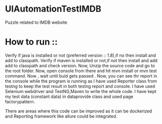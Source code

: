 # UIAutomationTestIMDB
Puzzle related to IMDB website


How to run ::
===============
Verify if java is installed or not (preferred version :: 1.8),if no then install and add to classpath.
Verify if maven is installed or not,if not then install and add add to classpath and check version.
Now, Unzip the source code and go to the root folder.
Now, open console from there and hit mvn install or mvn test command.
Now , wait until buid gets passed .
Now, you can see thr report in the console while the program is running as I have used Reporter class from testng to keep the test result in both testng report and console.
I have used Selenium webdriver and TestNG,Maven to write the whole code.
I have kept my test data (constant data) in dataprovide class and used page factorypattern.

There are areas where this code can be improved as it can be dockerized and Reporting framework like allure could be integrated.





